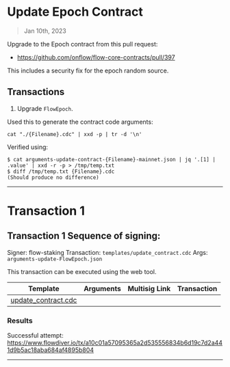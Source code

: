 # Update Epoch Contract

> Jan 10th, 2023

Upgrade to the Epoch contract from this pull request:

- https://github.com/onflow/flow-core-contracts/pull/397

This includes a security fix for the epoch random source.

## Transactions

1. Upgrade `FlowEpoch`.

Used this to generate the contract code arguments:

`cat "./{Filename}.cdc" | xxd -p | tr -d '\n'`

Verified using:
```
$ cat arguments-update-contract-{Filename}-mainnet.json | jq '.[1] | .value' | xxd -r -p > /tmp/temp.txt
$ diff /tmp/temp.txt {Filename}.cdc
(Should produce no difference)
```
___


# Transaction 1

## Transaction 1 Sequence of signing: 

Signer: flow-staking
Transaction: `templates/update_contract.cdc`
Args: `arguments-update-FlowEpoch.json`

This transaction can be executed using the web tool.

| Template                                                             | Arguments | Multisig Link   | Transaction |
|----------------------------------------------------------------------|---        |---              |---          |
| [update_contract.cdc](../../../../templates/update_contract.cdc) |  | | |


### Results

Successful attempt:
https://www.flowdiver.io/tx/a10c01a57095365a2d535556834b6d19c7d2a441d9b5ac18aba684af4895b804

___

